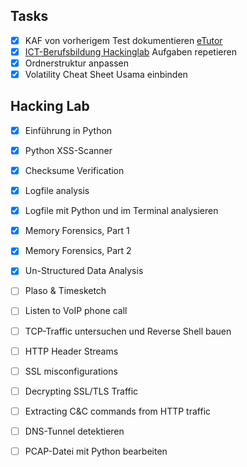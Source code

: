## Tasks
- [x] KAF von vorherigem Test dokumentieren [eTutor](https://www.ict-schlusspruefungen.ch/e-tutor/v4/user/login)
- [x] [ICT-Berufsbildung Hackinglab](https://ict-berufsbildung.hacking-lab.com/) Aufgaben repetieren
- [x] Ordnerstruktur anpassen
- [x] Volatility Cheat Sheet Usama einbinden

## Hacking Lab
- [x] Einführung in Python
- [x] Python XSS-Scanner
- [x] Checksume Verification
- [x] Logfile analysis
- [x] Logfile mit Python und im Terminal analysieren
- [x] Memory Forensics, Part 1
- [x] Memory Forensics, Part 2
- [x] Un-Structured Data Analysis

- [ ] Plaso & Timesketch
- [ ] Listen to VoIP phone call
- [ ] TCP-Traffic untersuchen und Reverse Shell bauen
- [ ] HTTP Header Streams
- [ ] SSL misconfigurations
- [ ] Decrypting SSL/TLS Traffic
- [ ] Extracting C&C commands from HTTP traffic
- [ ] DNS-Tunnel detektieren
- [ ] PCAP-Datei mit Python bearbeiten